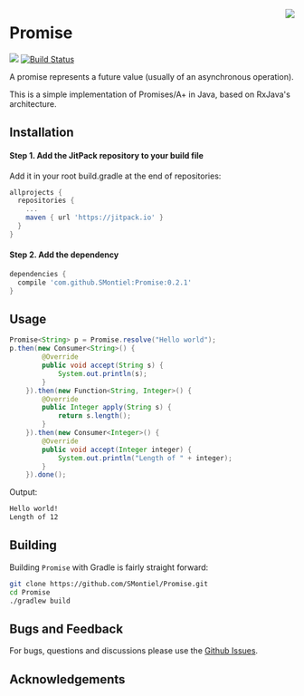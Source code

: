 <a href="https://promisesaplus.com/"><img src="https://promisesaplus.com/assets/logo-small.png" align="right" /></a>

# Promise

[![](https://jitpack.io/v/SMontiel/Promise.svg)](https://jitpack.io/#SMontiel/Promise) [![Build Status](https://travis-ci.org/SMontiel/Promise.svg?branch=master)](https://travis-ci.org/SMontiel/Promise)

A promise represents a future value (usually of an asynchronous operation).

This is a simple implementation of Promises/A+ in Java, based on RxJava's architecture.

## Installation

#### **Step 1.** Add the JitPack repository to your build file

Add it in your root build.gradle at the end of repositories:

```groovy
allprojects {
  repositories {
    ...
    maven { url 'https://jitpack.io' }
  }
}
```

#### **Step 2.** Add the dependency

```groovy
dependencies {
  compile 'com.github.SMontiel:Promise:0.2.1'
}
```
## Usage

```java
Promise<String> p = Promise.resolve("Hello world");
p.then(new Consumer<String>() {
        @Override
        public void accept(String s) {
            System.out.println(s);
        }
    }).then(new Function<String, Integer>() {
        @Override
        public Integer apply(String s) {
            return s.length();
        }
    }).then(new Consumer<Integer>() {
        @Override
        public void accept(Integer integer) {
            System.out.println("Length of " + integer);
        }
    }).done();
```

Output:

```bash
Hello world!
Length of 12
```

## Building

Building `Promise` with Gradle is fairly straight forward:

```bash
git clone https://github.com/SMontiel/Promise.git
cd Promise
./gradlew build
```
## Bugs and Feedback

For bugs, questions and discussions please use the [Github Issues](https://github.com/SMontiel/Promise/issues).

## Acknowledgements